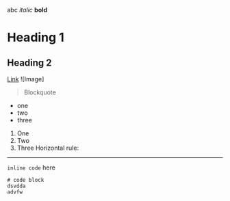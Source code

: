 abc
*italic*
**bold**
# Heading 1
## Heading 2
[Link](http://a.com)
![Image]
> Blockquote
* one
* two 
* three
1. One
2. Two
3. Three
Horizontal rule:
___

`inline code` here
```
# code block
dsvdda
advfw
```

